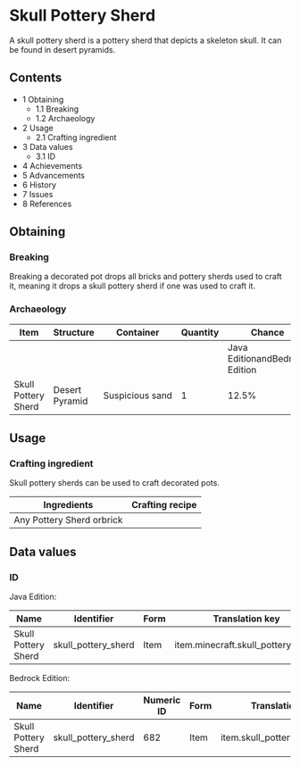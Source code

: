 # Skull Pottery Sherd
A skull pottery sherd is a pottery sherd that depicts a skeleton skull. It can be found in desert pyramids.

## Contents
- 1 Obtaining
	- 1.1 Breaking
	- 1.2 Archaeology
- 2 Usage
	- 2.1 Crafting ingredient
- 3 Data values
	- 3.1 ID
- 4 Achievements
- 5 Advancements
- 6 History
- 7 Issues
- 8 References

## Obtaining
### Breaking
Breaking a decorated pot drops all bricks and pottery sherds used to craft it, meaning it drops a skull pottery sherd if one was used to craft it.

### Archaeology
| Item                | Structure      | Container       | Quantity | Chance                         |
|---------------------|----------------|-----------------|----------|--------------------------------|
|                     |                |                 |          | Java EditionandBedrock Edition |
| Skull Pottery Sherd | Desert Pyramid | Suspicious sand | 1        | 12.5%                          |

## Usage
### Crafting ingredient
Skull pottery sherds can be used to craft decorated pots.

| Ingredients               | Crafting recipe |
|---------------------------|-----------------|
| Any Pottery Sherd orbrick |                 |

## Data values
### ID
Java Edition:

| Name                | Identifier          | Form | Translation key                    |
|---------------------|---------------------|------|------------------------------------|
| Skull Pottery Sherd | skull_pottery_sherd | Item | item.minecraft.skull_pottery_sherd |

Bedrock Edition:

| Name                | Identifier          | Numeric ID | Form | Translation key               |
|---------------------|---------------------|------------|------|-------------------------------|
| Skull Pottery Sherd | skull_pottery_sherd | 682        | Item | item.skull_pottery_sherd.name |

